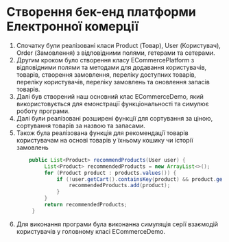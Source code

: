 # Створення бек-енд платформи Електронної комерції

1. Спочатку були реалізовані класи Product (Товар), User (Користувач), Order (Замовлення) з відповідними полями, гетерами та сетерами.
2. Другим кроком було створення класу ECommercePlatform з відповідними полями та методами для додавання користувачів, товарів,
   створення замовлення, переліку доступних товарів, переліку користувачів, переліку замовлень та оновлення запасів товарів.
3. Далі був створений наш основний клас ECommerceDemo, який використовується для емонстрації функціональності та симулює роботу програми.
4. Далі були реалізовані розширені функції для сортування за ціною, сортування товарів за назвою та запасами.
5. Також була реалізована функція для рекомендації товарів користувачам на основі товарів у їхньому кошику чи історії замовлень
   ```java
       public List<Product> recommendProducts(User user) {
            List<Product> recommendedProducts = new ArrayList<>();
            for (Product product : products.values()) {
                if (!user.getCart().containsKey(product) && product.getStock() > 0) {
                    recommendedProducts.add(product);
                }
            }
            return recommendedProducts;
        }
   ```
6. Для виконання програми була виконанна симуляція серії взаємодій користувачів у головному класі ECommerceDemo.

